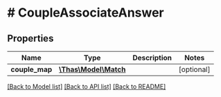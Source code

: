 # # CoupleAssociateAnswer

## Properties

Name | Type | Description | Notes
------------ | ------------- | ------------- | -------------
**couple_map** | [**\Thas\Model\Match**](Match.md) |  | [optional] 

[[Back to Model list]](../../README.md#documentation-for-models) [[Back to API list]](../../README.md#documentation-for-api-endpoints) [[Back to README]](../../README.md)


